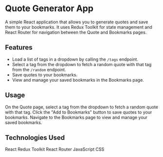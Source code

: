 # Quote Generator App

A simple React application that allows you to generate quotes and save them to your bookmarks. It uses Redux Toolkit for state management and React Router for navigation between the Quote and Bookmarks pages.

## Features

- Load a list of tags in a dropdown by calling the `/tags` endpoint.
- Select a tag from the dropdown to fetch a random quote with that tag from the `/random` endpoint.
- Save quotes to your bookmarks.
- View and manage your saved bookmarks in the Bookmarks page.

## Usage

On the Quote page, select a tag from the dropdown to fetch a random quote with that tag.
Click the "Add to Bookmarks" button to save quotes to your bookmarks.
Navigate to the Bookmarks page to view and manage your saved bookmarks.

## Technologies Used

React
Redux Toolkit
React Router
JavaScript
CSS
